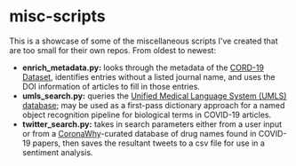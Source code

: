 # misc-scripts
This is a showcase of some of the miscellaneous scripts I've created that are too small for their own repos. From oldest to newest:

  - **enrich_metadata.py:** looks through the metadata of the [CORD-19 Dataset](https://www.kaggle.com/allen-institute-for-ai/CORD-19-research-challenge), identifies entries without a listed journal name, and uses the DOI information of articles to fill in those entries.
  - **umls_search.py:** queries the [Unified Medical Language System (UMLS) database](https://www.nlm.nih.gov/research/umls/index.html); may be used as a first-pass dictionary approach for a named object recognition pipeline for biological terms in COVID-19 articles.
  - **twitter_search.py:** takes in search parameters either from a user input or from a [CoronaWhy](coronawhy.org)-curated database of drug names found in COVID-19 papers, then saves the resultant tweets to a csv file for use in a sentiment analysis. 
